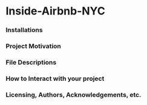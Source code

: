 # Inside-Airbnb-NYC

### Installations

### Project Motivation

### File Descriptions

### How to Interact with your project

### Licensing, Authors, Acknowledgements, etc.
